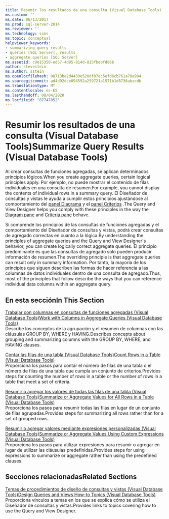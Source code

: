 ```yaml
---
title: Resumir los resultados de una consulta (Visual Database Tools) | Microsoft Docs
ms.custom: ''
ms.date: 06/13/2017
ms.prod: sql-server-2014
ms.reviewer: ''
ms.technology: ssms
ms.topic: conceptual
helpviewer_keywords:
- summarizing query results
- queries [SQL Server], results
- aggregate queries [SQL Server]
ms.assetid: c9e15350-ed57-4d95-814d-815fbebfd86b
author: stevestein
ms.author: sstein
ms.openlocfilehash: 08713be2d4439e520df07ec5efd6cb761a78a994
ms.sourcegitcommit: ad4d92dce894592a259721a1571b1d8736abacdb
ms.translationtype: MT
ms.contentlocale: es-ES
ms.lasthandoff: 08/04/2020
ms.locfileid: "87747852"
---
```

# <a name="summarize-query-results-visual-database-tools"></a><span data-ttu-id="08fdb-102">Resumir los resultados de una consulta (Visual Database Tools)</span><span class="sxs-lookup"><span data-stu-id="08fdb-102">Summarize Query Results (Visual Database Tools)</span></span>
  <span data-ttu-id="08fdb-103">Al crear consultas de funciones agregadas, se aplican determinados principios lógicos.</span><span class="sxs-lookup"><span data-stu-id="08fdb-103">When you create aggregate queries, certain logical principles apply.</span></span> <span data-ttu-id="08fdb-104">Por ejemplo, no puede mostrar el contenido de filas individuales en una consulta de resumen.</span><span class="sxs-lookup"><span data-stu-id="08fdb-104">For example, you cannot display the contents of individual rows in a summary query.</span></span> <span data-ttu-id="08fdb-105">El Diseñador de consultas y vistas le ayuda a cumplir estos principios ajustándose al comportamiento del [panel Diagrama](visual-database-tools.md) y el [panel Criterios](criteria-pane-visual-database-tools.md) .</span><span class="sxs-lookup"><span data-stu-id="08fdb-105">The Query and View Designer helps you comply with these principles in the way the [Diagram pane](visual-database-tools.md) and [Criteria pane](criteria-pane-visual-database-tools.md) behave.</span></span>  
  
 <span data-ttu-id="08fdb-106">Si comprende los principios de las consultas de funciones agregadas y el comportamiento del Diseñador de consultas y vistas, podrá crear consultas de agregado correctas en cuanto a la lógica.</span><span class="sxs-lookup"><span data-stu-id="08fdb-106">By understanding the principles of aggregate queries and the Query and View Designer's behavior, you can create logically correct aggregate queries.</span></span> <span data-ttu-id="08fdb-107">El principio predominante es que las consultas de agregado solo pueden producir información de resumen.</span><span class="sxs-lookup"><span data-stu-id="08fdb-107">The overriding principle is that aggregate queries can result only in summary information.</span></span> <span data-ttu-id="08fdb-108">Por tanto, la mayoría de los principios que siguen describen las formas de hacer referencia a las columnas de datos individuales dentro de una consulta de agregado.</span><span class="sxs-lookup"><span data-stu-id="08fdb-108">Thus, most of the principles that follow describe the ways that you can reference individual data columns within an aggregate query.</span></span>  
  
## <a name="in-this-section"></a><span data-ttu-id="08fdb-109">En esta sección</span><span class="sxs-lookup"><span data-stu-id="08fdb-109">In This Section</span></span>  
 [<span data-ttu-id="08fdb-110">Trabajar con columnas en consultas de funciones agregadas &#40;Visual Database Tools&#41;</span><span class="sxs-lookup"><span data-stu-id="08fdb-110">Work with Columns in Aggregate Queries &#40;Visual Database Tools&#41;</span></span>](work-with-columns-in-aggregate-queries-visual-database-tools.md)  
 <span data-ttu-id="08fdb-111">Describe los conceptos de la agrupación y el resumen de columnas con las cláusulas GROUP BY, WHERE y HAVING.</span><span class="sxs-lookup"><span data-stu-id="08fdb-111">Describes concepts about grouping and summarizing columns with the GROUP BY, WHERE, and HAVING clauses.</span></span>  
  
 [<span data-ttu-id="08fdb-112">Contar las filas de una tabla &#40;Visual Database Tools&#41;</span><span class="sxs-lookup"><span data-stu-id="08fdb-112">Count Rows in a Table &#40;Visual Database Tools&#41;</span></span>](count-rows-in-a-table-visual-database-tools.md)  
 <span data-ttu-id="08fdb-113">Proporciona los pasos para contar el número de filas de una tabla o el número de filas de una tabla que cumpla un conjunto de criterios.</span><span class="sxs-lookup"><span data-stu-id="08fdb-113">Provides steps for counting the number of rows in a table or the number of rows in a table that meet a set of criteria.</span></span>  
  
 [<span data-ttu-id="08fdb-114">Resumir o agregar los valores de todas las filas de una tabla &#40;Visual Database Tools&#41;</span><span class="sxs-lookup"><span data-stu-id="08fdb-114">Summarize or Aggregate Values for All Rows in a Table &#40;Visual Database Tools&#41;</span></span>](summarize-or-aggregate-values-for-all-rows-in-a-table-visual-database-tools.md)  
 <span data-ttu-id="08fdb-115">Proporciona los pasos para resumir todas las filas en lugar de un conjunto de filas agrupadas.</span><span class="sxs-lookup"><span data-stu-id="08fdb-115">Provides steps for summarizing all rows rather than for a set of grouped rows.</span></span>  
  
 [<span data-ttu-id="08fdb-116">Resumir o agregar valores mediante expresiones personalizadas &#40;Visual Database Tools&#41;</span><span class="sxs-lookup"><span data-stu-id="08fdb-116">Summarize or Aggregate Values Using Custom Expressions &#40;Visual Database Tools&#41;</span></span>](summarize-or-aggregate-values-using-custom-expressions-visual-database-tools.md)  
 <span data-ttu-id="08fdb-117">Proporciona los pasos para utilizar expresiones para resumir o agregar en lugar de utilizar las cláusulas predefinidas.</span><span class="sxs-lookup"><span data-stu-id="08fdb-117">Provides steps for using expressions to summarize or aggregate rather than using the predefined clauses.</span></span>  
  
## <a name="related-sections"></a><span data-ttu-id="08fdb-118">Secciones relacionadas</span><span class="sxs-lookup"><span data-stu-id="08fdb-118">Related Sections</span></span>  
 [<span data-ttu-id="08fdb-119">Temas de procedimientos de diseño de consultas y vistas &#40;Visual Database Tools&#41;</span><span class="sxs-lookup"><span data-stu-id="08fdb-119">Design Queries and Views How-to Topics &#40;Visual Database Tools&#41;</span></span>](design-queries-and-views-how-to-topics-visual-database-tools.md)  
 <span data-ttu-id="08fdb-120">Proporciona vínculos a temas en los que se explica cómo se utiliza el Diseñador de consultas y vistas.</span><span class="sxs-lookup"><span data-stu-id="08fdb-120">Provides links to topics covering how to use the Query and View Designer.</span></span>  
  
  
